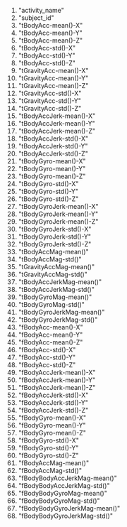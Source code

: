 01. "activity_name"
02. "subject_id"
03. "tBodyAcc-mean()-X"
04. "tBodyAcc-mean()-Y"
05. "tBodyAcc-mean()-Z"
06. "tBodyAcc-std()-X"
07. "tBodyAcc-std()-Y"
08. "tBodyAcc-std()-Z"
09. "tGravityAcc-mean()-X"
10. "tGravityAcc-mean()-Y"
11. "tGravityAcc-mean()-Z"
12. "tGravityAcc-std()-X"
13. "tGravityAcc-std()-Y"
14. "tGravityAcc-std()-Z"
15. "tBodyAccJerk-mean()-X"
16. "tBodyAccJerk-mean()-Y"
17. "tBodyAccJerk-mean()-Z"
18. "tBodyAccJerk-std()-X"
19. "tBodyAccJerk-std()-Y"
20. "tBodyAccJerk-std()-Z"
21. "tBodyGyro-mean()-X"
22. "tBodyGyro-mean()-Y" 
23. "tBodyGyro-mean()-Z"
24. "tBodyGyro-std()-X"
25. "tBodyGyro-std()-Y"
26. "tBodyGyro-std()-Z"
27. "tBodyGyroJerk-mean()-X"
28. "tBodyGyroJerk-mean()-Y"
29. "tBodyGyroJerk-mean()-Z" 
30. "tBodyGyroJerk-std()-X"
31. "tBodyGyroJerk-std()-Y"
32. "tBodyGyroJerk-std()-Z"
33. "tBodyAccMag-mean()" 
34. "tBodyAccMag-std()" 
35. "tGravityAccMag-mean()" 
36. "tGravityAccMag-std()" 
37. "tBodyAccJerkMag-mean()"
38. "tBodyAccJerkMag-std()" 
39. "tBodyGyroMag-mean()" 
40. "tBodyGyroMag-std()" 
41. "tBodyGyroJerkMag-mean()" 
42. "tBodyGyroJerkMag-std()" 
43. "fBodyAcc-mean()-X" 
44. "fBodyAcc-mean()-Y" 
45. "fBodyAcc-mean()-Z" 
46. "fBodyAcc-std()-X" 
47. "fBodyAcc-std()-Y"
48. "fBodyAcc-std()-Z" 
49. "fBodyAccJerk-mean()-X" 
50. "fBodyAccJerk-mean()-Y" 
51. "fBodyAccJerk-mean()-Z" 
52. "fBodyAccJerk-std()-X" 
53. "fBodyAccJerk-std()-Y" 
54. "fBodyAccJerk-std()-Z" 
55. "fBodyGyro-mean()-X"
56. "fBodyGyro-mean()-Y" 
57. "fBodyGyro-mean()-Z" 
58. "fBodyGyro-std()-X" 
59. "fBodyGyro-std()-Y" 
60. "fBodyGyro-std()-Z" 
61. "fBodyAccMag-mean()" 
62. "fBodyAccMag-std()" 
63. "fBodyBodyAccJerkMag-mean()" 
64. "fBodyBodyAccJerkMag-std()"
65. "fBodyBodyGyroMag-mean()"
66. "fBodyBodyGyroMag-std()" 
67. "fBodyBodyGyroJerkMag-mean()"
68. "fBodyBodyGyroJerkMag-std()"
